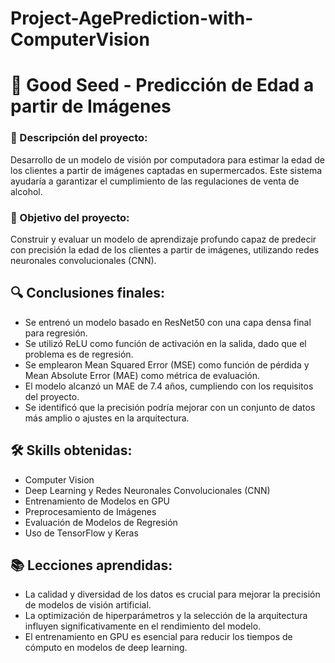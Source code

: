 # Project-AgePrediction-with-ComputerVision

# 📌 Good Seed - Predicción de Edad a partir de Imágenes

### 📝 Descripción del proyecto:
Desarrollo de un modelo de visión por computadora para estimar la edad de los clientes a partir de imágenes captadas en supermercados. Este sistema ayudaría a garantizar el cumplimiento de las regulaciones de venta de alcohol.

### 🎯 Objetivo del proyecto:
Construir y evaluar un modelo de aprendizaje profundo capaz de predecir con precisión la edad de los clientes a partir de imágenes, utilizando redes neuronales convolucionales (CNN).

## 🔍 Conclusiones finales:
- Se entrenó un modelo basado en ResNet50 con una capa densa final para regresión.
- Se utilizó ReLU como función de activación en la salida, dado que el problema es de regresión.
- Se emplearon Mean Squared Error (MSE) como función de pérdida y Mean Absolute Error (MAE) como métrica de evaluación.
- El modelo alcanzó un MAE de 7.4 años, cumpliendo con los requisitos del proyecto.
- Se identificó que la precisión podría mejorar con un conjunto de datos más amplio o ajustes en la arquitectura.

## 🛠 Skills obtenidas:
- Computer Vision
- Deep Learning y Redes Neuronales Convolucionales (CNN)
- Entrenamiento de Modelos en GPU
- Preprocesamiento de Imágenes
- Evaluación de Modelos de Regresión
- Uso de TensorFlow y Keras

## 📚 Lecciones aprendidas:
- La calidad y diversidad de los datos es crucial para mejorar la precisión de modelos de visión artificial.
- La optimización de hiperparámetros y la selección de la arquitectura influyen significativamente en el rendimiento del modelo.
- El entrenamiento en GPU es esencial para reducir los tiempos de cómputo en modelos de deep learning.
